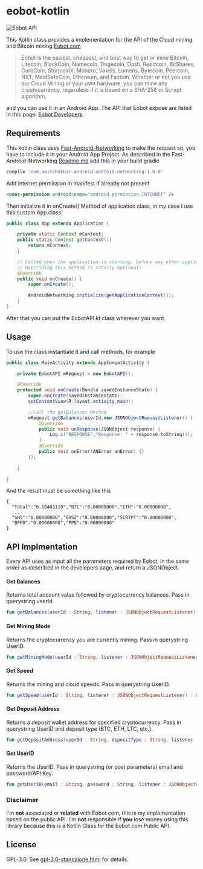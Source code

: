 # eobot-kotlin

![Eobot API](https://www.eobot.com/eobotlogo.png "Eobot.com")

This Kotlin class provides a implementation for the API of the Cloud mining and Bitcoin mining [Eobot.com](https://www.eobot.com/)   
> Eobot is the easiest, cheapest, and best way to get or mine Bitcoin, Litecoin, BlackCoin, Namecoin, Dogecoin, Dash, Reddcoin, BitShares, CureCoin, StorjcoinX, Monero, Voxels, Lumens, Bytecoin, Peercoin, NXT, MaidSafeCoin, Ethereum, and Factom. Whether or not you use our Cloud Mining or your own hardware, you can mine any cryptocurrency, regardless if it is based on a SHA-256 or Scrypt algorithm.

and you can use it in an Android App.
The API that Eobot expose are listed in this page: [Eobot Developers](https://www.eobot.com/developers).

## Requirements

This kotlin class uses [Fast-Android-Networking](https://github.com/amitshekhariitbhu/Fast-Android-Networking) to make the request so, you have to include it in your Android App Project. As described in the Fast-Android-Networking [Readme.md](https://github.com/amitshekhariitbhu/Fast-Android-Networking/blob/master/README.md) add this in your build.gradle
```groovy
compile 'com.amitshekhar.android:android-networking:1.0.0'
```
Add internet permission in manifest if already not present
```xml
<uses-permission android:name="android.permission.INTERNET" />
```
Then initialize it in onCreate() Method of application class, in my case I use this custom App.class:

```java
public class App extends Application {

    private static Context mContext;
    public static Context getContext(){
        return mContext;
    }

    // Called when the application is starting, before any other application objects have been created.
    // Overriding this method is totally optional!
    @Override
    public void onCreate() {
        super.onCreate();

        AndroidNetworking.initialize(getApplicationContext());
    }
}
```
After that you can put the EobotAPI.kt class wherever you want.

## Usage

To use the class instantiate it and call methods, for example
```java
public class MainActivity extends AppCompatActivity {

    private EobotAPI mRequest = new EobotAPI();

    @Override
    protected void onCreate(Bundle savedInstanceState) {
        super.onCreate(savedInstanceState);
        setContentView(R.layout.activity_main);

        //Call the getBalances Method
        mRequest.getBalances(userId,new JSONObjectRequestListener() {
            @Override
            public void onResponse(JSONObject response) {
                Log.i("RESPONSE","Response: " + response.toString());
            }
            @Override
            public void onError(ANError anError) {}
        });
    
    }     

}
```
And the result must be something like this
```
{
  "Total":"6.10402110","BTC":"0.00000000","ETH":"0.00000000",
  ...
  "GHS":"0.00000000","GHS2":"0.00000000","SCRYPT":"0.00000000",
  "BPPD":"0.00000000","PPD":"0.00000000"
}
```

## API Implmentation

Every API uses as input all the parameters required by Eobot, in the same order as described in the developers page, and return a JSONObject.

#### Get Balances
Returns total account value followed by cryptocurrency balances. Pass in querystring userId.
```kotlin
fun getBalances(userId : String, listener : JSONObjectRequestListener) : Unit {}
```
#### Get Mining Mode
Returns the cryptocurrency you are currently mining. Pass in querystring UserID.
```kotlin
fun getMiningMode(userId : String, listener : JSONObjectRequestListener) : Unit {}
```

#### Get Speed
Returns the mining and cloud speeds. Pass in querystring UserID.
```kotlin
fun getSpeed(userId : String, listener : JSONObjectRequestListener) : Unit {}
```

#### Get Deposit Address
Returns a deposit wallet address for specified cryptocurrency. Pass in querystring UserID and deposit type (BTC, ETH, LTC, etc.).
```kotlin
fun getDepositAddress(userId : String, depositType : String, listener : JSONObjectRequestListener) : Unit {}
```

#### Get UserID
Returns the UserID. Pass in querystring (or post parameters) email and password/API Key.
```kotlin
fun getUserID(email : String, password : String, listener : JSONObjectRequestListener) : Unit {}
```

### Disclaimer
I'm **not** associated or **related** with Eobot.com, this is my implementation based on the public API. I'm **not** responsible if **you** lose money using this library because this is a Kotlin Class for the Eobot.com Public API.

## License

GPL-3.0. See [gpl-3.0-standalone.html](http://www.gnu.org/licenses/gpl-3.0-standalone.html) for details.